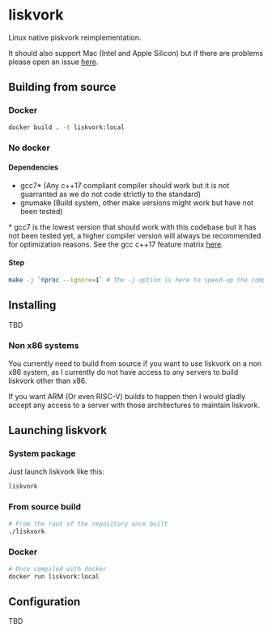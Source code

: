 # liskvork

Linux native piskvork reimplementation.

It should also support Mac (Intel and Apple Silicon) but if there are problems
please open an issue
[here](https://github.com/Epitech/B-AIA-500_liskvork/issues).

## Building from source

### Docker

```sh
docker build . -t liskvork:local
```

### No docker

#### Dependencies

- gcc7* (Any c++17 compliant compiler should work but it is not guarranted as we do not code strictly to the standard)
- gnumake (Build system, other make versions might work but have not been tested)

\* gcc7 is the lowest version that should work with this codebase but it has not been tested yet, a higher compiler version will always be recommended for optimization reasons. See the gcc c++17 feature matrix
[here](https://gcc.gnu.org/projects/cxx-status.html#cxx17).

#### Step

```sh
make -j `nproc --ignore=1` # The -j option is here to speed-up the compilation
```

## Installing

TBD

### Non x86 systems

You currently need to build from source if you want to use liskvork on a non
x86 system, as I currently do not have access to any servers to build liskvork
other than x86.

If you want ARM (Or even RISC-V) builds to happen then I would gladly accept
any access to a server with those architectures to maintain liskvork.

## Launching liskvork

### System package

Just launch liskvork like this:

```sh
liskvork
```

### From source build

```sh
# From the root of the repository once built
./liskvork
```

### Docker

```sh
# Once compiled with docker
docker run liskvork:local
```

## Configuration

TBD
